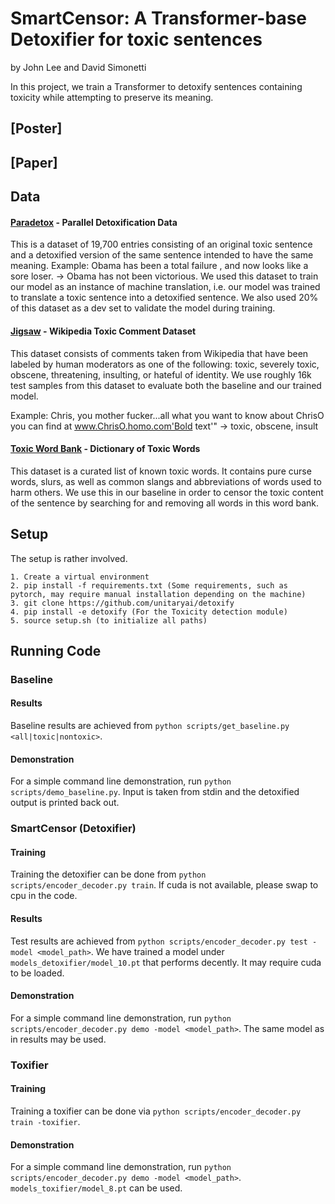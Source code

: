 # SmartCensor: A Transformer-base Detoxifier for toxic sentences
by John Lee and David Simonetti

In this project, we train a Transformer to detoxify sentences containing toxicity while attempting to preserve its meaning.

## [Poster]

## [Paper]


## Data

#### [Paradetox](https://huggingface.co/datasets/s-nlp/paradetox) - Parallel Detoxification Data
This is a dataset of 19,700 entries consisting of an original toxic sentence and a detoxified version of the same sentence intended to have the same meaning.
Example:
Obama has been a total failure , and now looks like a sore loser. ->
Obama has not been victorious.
We used this dataset to train our model as an instance of machine translation, i.e. our model was trained to translate a toxic sentence into a detoxified sentence. We also used 20% of this dataset as a dev set to validate the model during training.

#### [Jigsaw](https://www.kaggle.com/competitions/jigsaw-toxic-comment-classification-challenge/data?select=test.csv.zip) - Wikipedia Toxic Comment Dataset
This dataset consists of comments taken from Wikipedia that have been labeled by human moderators as one of the following: toxic, severely toxic, obscene, threatening, insulting, or hateful of identity. We use roughly 16k test samples from this dataset to evaluate both the baseline and our trained model.

Example:
Chris, you mother fucker...all what you want to know about ChrisO you can find at www.ChrisO.homo.com'Bold text'" -> toxic, obscene, insult

#### [Toxic Word Bank](https://github.com/Orthrus-Lexicon/Toxic) - Dictionary of Toxic Words
This dataset is a curated list of known toxic words. It contains pure curse words, slurs, as well as common slangs and abbreviations of words used to harm others. We use this in our baseline in order to censor the toxic content of the sentence by searching for and removing  all words in this word bank.

## Setup

The setup is rather involved.

```
1. Create a virtual environment
2. pip install -f requirements.txt (Some requirements, such as pytorch, may require manual installation depending on the machine)
3. git clone https://github.com/unitaryai/detoxify
4. pip install -e detoxify (For the Toxicity detection module)
5. source setup.sh (to initialize all paths)
```

## Running Code

### Baseline

#### Results
Baseline results are achieved from `python scripts/get_baseline.py <all|toxic|nontoxic>`. 

#### Demonstration
For a simple command line demonstration, run `python scripts/demo_baseline.py`. Input is taken from stdin and the detoxified output is printed back out.

### SmartCensor (Detoxifier)

#### Training
Training the detoxifier can be done from `python scripts/encoder_decoder.py train`. If cuda is not available, please swap to cpu in the code.

#### Results
Test results are achieved from `python scripts/encoder_decoder.py test -model <model_path>`. We have trained a model under `models_detoxifier/model_10.pt` that performs decently. It may require cuda to be loaded.

#### Demonstration
For a simple command line demonstration, run `python scripts/encoder_decoder.py demo -model <model_path>`. The same model as in results may be used.

### Toxifier

#### Training
Training a toxifier can be done via `python scripts/encoder_decoder.py train -toxifier`.

#### Demonstration
For a simple command line demonstration, run `python scripts/encoder_decoder.py demo -model <model_path>`. `models_toxifier/model_8.pt` can be used.




